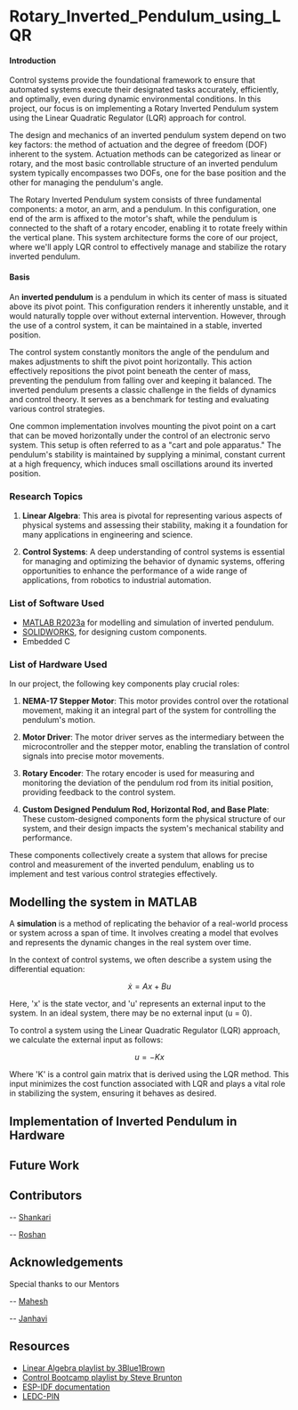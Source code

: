 # Rotary_Inverted_Pendulum_using_LQR

#### Introduction 

Control systems provide the foundational framework to ensure that automated systems execute their designated tasks accurately, efficiently, and optimally, even during dynamic environmental conditions. In this project, our focus is on implementing a Rotary Inverted Pendulum system using the Linear Quadratic Regulator (LQR) approach for control.

The design and mechanics of an inverted pendulum system depend on two key factors: the method of actuation and the degree of freedom (DOF) inherent to the system. Actuation methods can be categorized as linear or rotary, and the most basic controllable structure of an inverted pendulum system typically encompasses two DOFs, one for the base position and the other for managing the pendulum's angle.

The Rotary Inverted Pendulum system consists of three fundamental components: a motor, an arm, and a pendulum. In this configuration, one end of the arm is affixed to the motor's shaft, while the pendulum is connected to the shaft of a rotary encoder, enabling it to rotate freely within the vertical plane. This system architecture forms the core of our project, where we'll apply LQR control to effectively manage and stabilize the rotary inverted pendulum.

#### Basis

An **inverted pendulum** is a pendulum in which its center of mass is situated above its pivot point. This configuration renders it inherently unstable, and it would naturally topple over without external intervention. However, through the use of a control system, it can be maintained in a stable, inverted position.

The control system constantly monitors the angle of the pendulum and makes adjustments to shift the pivot point horizontally. This action effectively repositions the pivot point beneath the center of mass, preventing the pendulum from falling over and keeping it balanced. The inverted pendulum presents a classic challenge in the fields of dynamics and control theory. It serves as a benchmark for testing and evaluating various control strategies.

One common implementation involves mounting the pivot point on a cart that can be moved horizontally under the control of an electronic servo system. This setup is often referred to as a "cart and pole apparatus." The pendulum's stability is maintained by supplying a minimal, constant current at a high frequency, which induces small oscillations around its inverted position.

### Research Topics

1. **Linear Algebra**: This area is pivotal for representing various aspects of physical systems and assessing their stability, making it a foundation for many applications in engineering and science.

2. **Control Systems**: A deep understanding of control systems is essential for managing and optimizing the behavior of dynamic systems, offering opportunities to enhance the performance of a wide range of applications, from robotics to industrial automation.

### List of Software Used
* [MATLAB R2023a](https://in.mathworks.com/products/matlab.html) for modelling and simulation of inverted pendulum. 
* [SOLIDWORKS](https://www.solidworks.com/), for designing custom components.
* Embedded C

### List of Hardware Used
In our project, the following key components play crucial roles:

1. **NEMA-17 Stepper Motor**: This motor provides control over the rotational movement, making it an integral part of the system for controlling the pendulum's motion.

2. **Motor Driver**: The motor driver serves as the intermediary between the microcontroller and the stepper motor, enabling the translation of control signals into precise motor movements.

3. **Rotary Encoder**: The rotary encoder is used for measuring and monitoring the deviation of the pendulum rod from its initial position, providing feedback to the control system.

4. **Custom Designed Pendulum Rod, Horizontal Rod, and Base Plate**: These custom-designed components form the physical structure of our system, and their design impacts the system's mechanical stability and performance.

These components collectively create a system that allows for precise control and measurement of the inverted pendulum, enabling us to implement and test various control strategies effectively.
  
## Modelling the system in MATLAB

A **simulation** is a method of replicating the behavior of a real-world process or system across a span of time. It involves creating a model that evolves and represents the dynamic changes in the real system over time.

In the context of control systems, we often describe a system using the differential equation:

$$ẋ = Ax + Bu$$

Here, 'x' is the state vector, and 'u' represents an external input to the system. In an ideal system, there may be no external input (u = 0).

To control a system using the Linear Quadratic Regulator (LQR) approach, we calculate the external input as follows:

$$u = -Kx$$

Where 'K' is a control gain matrix that is derived using the LQR method. This input minimizes the cost function associated with LQR and plays a vital role in stabilizing the system, ensuring it behaves as desired.

## Implementation of Inverted Pendulum in Hardware

## **Future Work**

## Contributors
-- [Shankari](https://github.com/Shankari02)

-- [Roshan](https://github.com/RoshAd-06)

## Acknowledgements
 Special thanks to our Mentors
 
-- [Mahesh]()

-- [Janhavi]()

## Resources
* [Linear Algebra playlist by 3Blue1Brown](https://www.youtube.com/playlist?list=PL0-GT3co4r2y2YErbmuJw2L5tW4Ew2O5B)
* [Control Bootcamp playlist by Steve Brunton](https://www.youtube.com/playlist?list=PLMrJAkhIeNNR20Mz-VpzgfQs5zrYi085m)
* [ESP-IDF documentation](https://docs.espressif.com/projects/esp-idf/en/latest/esp32/)
* [LEDC-PIN](https://docs.espressif.com/projects/esp-idf/en/latest/esp32/api-reference/peripherals/ledc.html)
